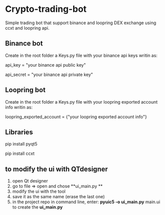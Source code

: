 # Crypto-trading-bot

Simple trading bot that support binance and loopring DEX exchange using ccxt and loopring api.

## Binance bot

Create in the root folder a Keys.py file with your binance api keys writin as:

api_key = "your binance api public key"

api_secret = "your binance api private key"

## Loopring bot

Create in the root folder a Keys.py file with your loopring exported account info writin as:

loopring_exported_account = {"your loopring exported account info"}

## Libraries

pip install pyqt5

pip install ccxt

## to modify the ui with QTdesigner

1) open Qt designer
2) go to file => open and chose **ui_main.py **
3) modify the ui with the tool
4) save it as the same name (erase the last one)
5) in the project repo in command line, enter: **pyuic5 -o ui_main.py** main.ui to create the **ui_main.py**
